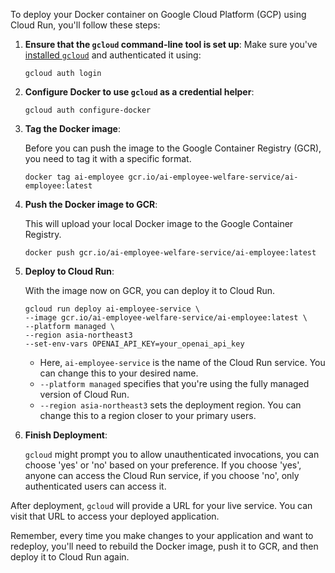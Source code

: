 To deploy your Docker container on Google Cloud Platform (GCP) using Cloud Run, you'll follow these steps:

1. **Ensure that the `gcloud` command-line tool is set up**: Make sure you've [installed `gcloud`](https://cloud.google.com/sdk/docs/quickstarts) and authenticated it using:

   ```
   gcloud auth login
   ```

2. **Configure Docker to use `gcloud` as a credential helper**:

   ```
   gcloud auth configure-docker
   ```

3. **Tag the Docker image**:

   Before you can push the image to the Google Container Registry (GCR), you need to tag it with a specific format.

   ```
   docker tag ai-employee gcr.io/ai-employee-welfare-service/ai-employee:latest
   ```

4. **Push the Docker image to GCR**:

   This will upload your local Docker image to the Google Container Registry.

   ```
   docker push gcr.io/ai-employee-welfare-service/ai-employee:latest
   ```

5. **Deploy to Cloud Run**:

   With the image now on GCR, you can deploy it to Cloud Run.

   ```
   gcloud run deploy ai-employee-service \
   --image gcr.io/ai-employee-welfare-service/ai-employee:latest \
   --platform managed \
   --region asia-northeast3
   --set-env-vars OPENAI_API_KEY=your_openai_api_key
   ```

   - Here, `ai-employee-service` is the name of the Cloud Run service. You can change this to your desired name.
   - `--platform managed` specifies that you're using the fully managed version of Cloud Run.
   - `--region asia-northeast3` sets the deployment region. You can change this to a region closer to your primary users.

6. **Finish Deployment**:

   `gcloud` might prompt you to allow unauthenticated invocations, you can choose 'yes' or 'no' based on your preference. If you choose 'yes', anyone can access the Cloud Run service, if you choose 'no', only authenticated users can access it.

After deployment, `gcloud` will provide a URL for your live service. You can visit that URL to access your deployed application.

Remember, every time you make changes to your application and want to redeploy, you'll need to rebuild the Docker image, push it to GCR, and then deploy it to Cloud Run again.
